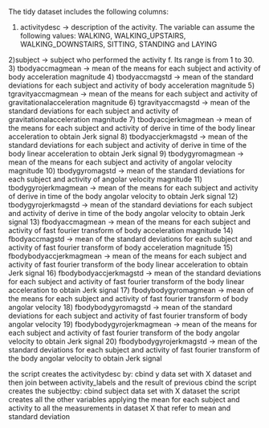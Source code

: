 The tidy dataset includes the following columns:
1) activitydesc -> description of the activity. The variable can assume the following values: WALKING, WALKING_UPSTAIRS, WALKING_DOWNSTAIRS, SITTING, STANDING and LAYING

2)subject -> subject who performed the activity f. Its range is from 1 to 30.
3) tbodyaccmagmean -> mean of the means for each subject and activity of body acceleration magnitude
4) tbodyaccmagstd -> mean of the standard deviations for each subject and activity of body acceleration magnitude
5) tgravityaccmagmean -> mean of the means for each subject and activity of gravitationalacceleration magnitude
6) tgravityaccmagstd -> mean of the standard deviations for each subject and activity of gravitationalacceleration magnitude
7) tbodyaccjerkmagmean -> mean of the means for each subject and activity of derive in time of the body linear acceleration to obtain Jerk signal
8) tbodyaccjerkmagstd -> mean of the standard deviations for each subject and activity of derive in time of the body linear acceleration to obtain Jerk signal
9) tbodygyromagmean -> mean of the means for each subject and activity of angolar velocity magnitude
10) tbodygyromagstd -> mean of the standard deviations for each subject and activity of angolar velocity magnitude
11) tbodygyrojerkmagmean -> mean of the means for each subject and activity of derive in time of the body angolar velocity to obtain Jerk signal
12) tbodygyrojerkmagstd -> mean of the standard deviations for each subject and activity of derive in time of the body angolar velocity to obtain Jerk signal
13) fbodyaccmagmean -> mean of the means for each subject and activity of fast fourier transform of body acceleration magnitude
14) fbodyaccmagstd -> mean of the standard deviations for each subject and activity of fast fourier transform of body acceleration magnitude
15) fbodybodyaccjerkmagmean -> mean of the means for each subject and activity of fast fourier transform of the body linear acceleration to obtain Jerk signal
16) fbodybodyaccjerkmagstd -> mean of the standard deviations for each subject and activity of fast fourier transform of the body linear acceleration to obtain Jerk signal
17) fbodybodygyromagmean -> mean of the means for each subject and activity of fast fourier transform of body angolar velocity 
18) fbodybodygyromagstd -> mean of the standard deviations for each subject and activity of fast fourier transform of body angolar velocity 
19) fbodybodygyrojerkmagmean -> mean of the means for each subject and activity of fast fourier transform of the body angolar velocity to obtain Jerk signal
20) fbodybodygyrojerkmagstd -> mean of the standard deviations for each subject and activity of fast fourier transform of the body angolar velocity to obtain Jerk signal

the script creates the activitydesc by: cbind y data set with X dataset and then join between activity_labels and the result of previous cbind
the script creates the subjectby: cbind subject data set with X dataset
the script creates all the other variables applying the mean for each subject and activity to all the measurements in dataset X that refer to mean and standard deviation 
